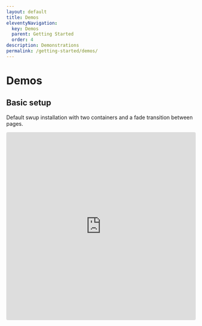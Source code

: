```yaml
---
layout: default
title: Demos
eleventyNavigation:
  key: Demos
  parent: Getting Started
  order: 4
description: Demonstrations
permalink: /getting-started/demos/
---
```


# Demos

## Basic setup

Default swup installation with two containers and a fade transition between pages.

<!-- No chrome, but doesn't seem to work
<div class="demo-frame">
  <iframe src="https://5nwqjl.csb.app/"
    style="width:100%; height:500px; border:0; border-radius: 4px; overflow:hidden;"
    title="busy-night-5nwqjl"
    allow="accelerometer; ambient-light-sensor; camera; encrypted-media; geolocation; gyroscope; hid; microphone; midi; payment; usb; vr; xr-spatial-tracking"
    sandbox="allow-forms allow-modals allow-popups allow-presentation allow-same-origin allow-scripts"
  ></iframe>
</div>
-->

<div class="demo-frame">
  <iframe src="https://codesandbox.io/embed/busy-night-5nwqjl?codemirror=1&hidedevtools=1&hidenavigation=1&fontsize=14&hidenavigation=1&module=%2Findex.js&view=preview&theme=light"
    style="width:100%; height:500px; border:0; border-radius: 4px; overflow:hidden;"
    title="busy-night-5nwqjl"
    allow="accelerometer; ambient-light-sensor; camera; encrypted-media; geolocation; gyroscope; hid; microphone; midi; payment; usb; vr; xr-spatial-tracking"
    sandbox="allow-forms allow-modals allow-popups allow-presentation allow-same-origin allow-scripts"
  ></iframe>
</div>
